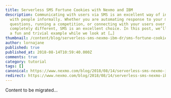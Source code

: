 ```yaml
---
title: Serverless SMS Fortune Cookies with Nexmo and IBM
description: Communicating with users via SMS is an excellent way of interacting
  with people informally. Whether you are automating response to your most-asked
  questions, running a competition, or connecting with your users over something
  completely different, SMS is an excellent choice. In this post, we’ll look at
  a fun and trivial example while we look at […]
thumbnail: /content/blog/serverless-sms-nexmo-ibm-dr/sms-fortune-cookie.png
author: lornajane
published: true
published_at: 2018-08-14T10:59:40.000Z
comments: true
category: tutorial
tags: []
canonical: https://www.nexmo.com/blog/2018/08/14/serverless-sms-nexmo-ibm-dr
redirect: https://www.nexmo.com/blog/2018/08/14/serverless-sms-nexmo-ibm-dr
---
```


Content to be migrated...
